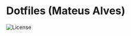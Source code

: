 # Dotfiles (Mateus Alves)
<p align="left">
  <img alt="License" src="https://img.shields.io/static/v1?label=license&message=MIT&color=50fa7b&labelColor=0A1033">
</p>
